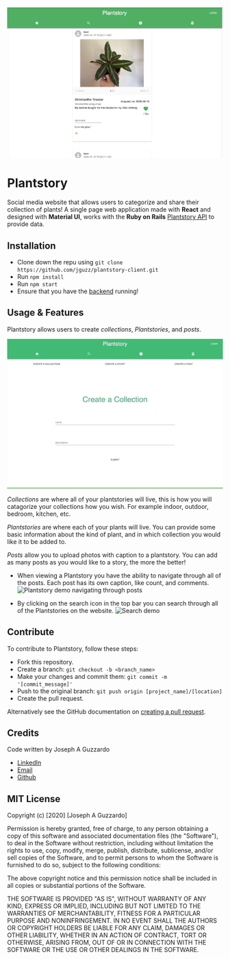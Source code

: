 ![Plantstory Logo](./public/readme/Main.png)
# Plantstory

Social media website that allows users to categorize and share their collection of plants!
A single page web application made with __React__ and designed with __Material UI__, works with the __Ruby on Rails__ [Plantstory API](https://github.com/jguzz/Plantstory_api) to provide data.

## Installation 
* Clone down the repu using `git clone https://github.com/jguzz/plantstory-client.git`
* Run `npm install` 
* Run `npm start`
* Ensure that you have the [backend](https://github.com/jguzz/Plantstory_api) running!

## Usage & Features
Plantstory allows users to create _collections_, _Plantstories_, and _posts_.

![Demo of create Collection, create Story, create Post](./public/readme/Create.gif)

_Collections_ are where all of your plantstories will live, this is how you will catagorize your collections how you wish. For example indoor, outdoor, bedroom, kitchen, etc.

_Plantstories_ are where each of your plants will live. You can provide some basic information about the kind of plant, and in which collection you would like it to be added to. 

_Posts_ allow you to upload photos with caption to a plantstory. You can add as many posts as you would like to a story, the more the better!

* When viewing a Plantstory you have the ability to navigate through all of the posts. Each post has its own caption, like count, and comments.
![Plantstory demo navigating through posts](./public/readme/Plantstory.gif)

<!-- The profile page gives the user access to all of their stories as well as their collections.  -->
* By clicking on the search icon in the top bar you can search through all of the Plantstories on the website.
![Search demo](./public/readme/PlantSearch.gif)

<!-- ## Future scope
Many features will be added in the future including...
* Dropzone support for photo uploads
* Follow friends -->

## Contribute 
To contribute to Plantstory, follow these steps:
- Fork this repository.
- Create a branch: `git checkout -b <branch_name>`
- Make your changes and commit them: `git commit -m '[commit_message]'`
- Push to the original branch: `git push origin [project_name]/[location]`
- Create the pull request.

Alternatively see the GitHub documentation on [creating a pull request](https://help.github.com/en/github/collaborating-with-issues-and-pull-requests/creating-a-pull-request).

## Credits
Code written by Joseph A Guzzardo
- [LinkedIn](https://www.linkedin.com/in/osgood-gunawan-973a5993/)
- [Email](https://mail.google.com/mail/u/0/?view=cm&fs=1&tf=1&source=mailto&to=joseph.a.guzzardo@gmail.com)
- [Github](https://github.com/jguzz)

## MIT License

Copyright (c) [2020] [Joseph A Guzzardo]

Permission is hereby granted, free of charge, to any person obtaining a copy
of this software and associated documentation files (the "Software"), to deal
in the Software without restriction, including without limitation the rights
to use, copy, modify, merge, publish, distribute, sublicense, and/or sell
copies of the Software, and to permit persons to whom the Software is
furnished to do so, subject to the following conditions:

The above copyright notice and this permission notice shall be included in all
copies or substantial portions of the Software.

THE SOFTWARE IS PROVIDED "AS IS", WITHOUT WARRANTY OF ANY KIND, EXPRESS OR
IMPLIED, INCLUDING BUT NOT LIMITED TO THE WARRANTIES OF MERCHANTABILITY,
FITNESS FOR A PARTICULAR PURPOSE AND NONINFRINGEMENT. IN NO EVENT SHALL THE
AUTHORS OR COPYRIGHT HOLDERS BE LIABLE FOR ANY CLAIM, DAMAGES OR OTHER
LIABILITY, WHETHER IN AN ACTION OF CONTRACT, TORT OR OTHERWISE, ARISING FROM,
OUT OF OR IN CONNECTION WITH THE SOFTWARE OR THE USE OR OTHER DEALINGS IN THE
SOFTWARE.
